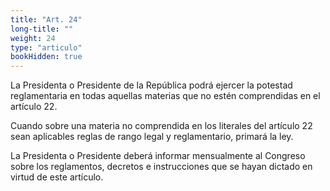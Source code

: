 ```yaml
---
title: "Art. 24"
long-title: ""
weight: 24
type: "articulo"
bookHidden: true
---
```

La Presidenta o Presidente de la República podrá ejercer la potestad reglamentaria en todas aquellas materias que no estén comprendidas en el artículo 22.

Cuando sobre una materia no comprendida en los literales del artículo 22 sean aplicables reglas de rango legal y reglamentario, primará la ley.
 
La Presidenta o Presidente deberá informar mensualmente al Congreso sobre los reglamentos, decretos e instrucciones que se hayan dictado en virtud de este artículo.
